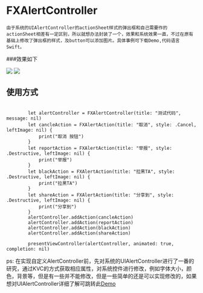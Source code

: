 # FXAlertController

    由于系统的UIAlertController的actionSheet样式的弹出框和自己需要作的actionSheet相差有一定区别，所以就想办法封装了一个，效果和系统效果一直，不过在原有基础上修改了弹出框的样式，及button可以添加图片。具体事例可下载Demo,代码语言Swift。

###效果如下

![](https://github.com/zfx5130/FXAlertController/demo4.gif)
![](https://github.com/zfx5130/FXAlertController/demo5.gif)



## 使用方式

```
        
        let alertController = FXAlertController(title: "测试代码", message: nil)
        let cancleAction = FXAlertAction(title: "取消", style: .Cancel, leftImage: nil) {
            print("取消 按钮")
        }
        let reportAction = FXAlertAction(title: "举报", style: .Destructive, leftImage: nil) {
            print("举报")
        }
        let blackAction = FXAlertAction(title: "拉黑TA", style: .Destructive, leftImage: nil) {
            print("拉黑TA")
        }
        let shareAction = FXAlertAction(title: "分享到", style: .Destructive, leftImage: nil) {
            print("分享到")
        }
        alertController.addAction(cancleAction)
        alertController.addAction(reportAction)
        alertController.addAction(blackAction)
        alertController.addAction(shareAction)
        
        presentViewController(alertController, animated: true, completion: nil)

```

ps: 在实现自定义AlertController前，先对系统的UIAlertController进行了一番的研究，通过KVC的方式获取相应属性，对系统控件进行修改，例如字体大小，颜色，背景等，但是有一些并不能修改，但是一些简单的还是可以实现修改的，如果想对UIAlertController详细了解可跳转此[Demo](https://github.com/zfx5130/UIAlertController)


